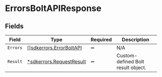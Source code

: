 # ErrorsBoltAPIResponse


## Fields

| Field                                                                      | Type                                                                       | Required                                                                   | Description                                                                |
| -------------------------------------------------------------------------- | -------------------------------------------------------------------------- | -------------------------------------------------------------------------- | -------------------------------------------------------------------------- |
| `Errors`                                                                   | [][sdkerrors.ErrorBoltAPI](../../../pkg/models/sdkerrors/errorboltapi.md)  | :heavy_minus_sign:                                                         | N/A                                                                        |
| `Result`                                                                   | [*sdkerrors.RequestResult](../../../pkg/models/sdkerrors/requestresult.md) | :heavy_minus_sign:                                                         | Custom-defined Bolt result object.                                         |